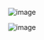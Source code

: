 ![image](https://user-images.githubusercontent.com/74500090/159789456-0f3a420f-1536-4c3b-87df-edb44b38424a.png)


![image](https://user-images.githubusercontent.com/74500090/159789776-aa565b33-cebe-4fea-822b-c99d59f0ab7f.png)
